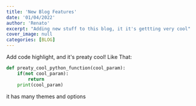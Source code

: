 ```yaml
---
title: 'New Blog Features'
date: '01/04/2022'
author: 'Renato'
excerpt: "Adding new stuff to this blog, it it's gettting very cool"
cover_image: null
categories: [BLOG]
---
```



Add code highlight, and it's preaty cool! Like That:
```python
def preaty_cool_python_function(cool_param):
    if(not cool_param):
        return
    print(cool_param)
```
it has many themes and options